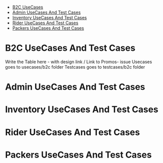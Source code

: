 - [B2C UseCases](#b2c-usecases)
- [Admin UseCases And Test Cases ](#admin-usecases-and-test-cases)
- [Inventory UseCases And Test Cases ](#inventory-usecases-and-test-cases)
- [Rider UseCases And Test Cases](#rider-usecases-and-test-cases)
- [Packers UseCases And Test Cases](#packers-usecases-and-test-cases)

# B2C UseCases And Test Cases

 Write the Table here - with design link / Link to Promos- issue 
 Usecases goes to usecases/b2c folder
 Testcases goes to testcases/b2c folder

# Admin UseCases And Test Cases

# Inventory UseCases And Test Cases

# Rider UseCases And Test Cases

# Packers UseCases And Test Cases